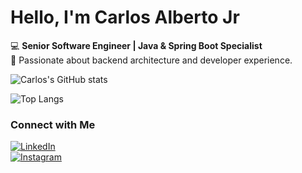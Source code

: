 # Hello, I'm Carlos Alberto Jr

💻 **Senior Software Engineer | Java & Spring Boot Specialist**  
🚀 Passionate about backend architecture and developer experience.  

![Carlos's GitHub stats](https://github-readme-stats.vercel.app/api?username=carlosalbertojrdev&show_icons=true&theme=tokyonight)

![Top Langs](https://github-readme-stats.vercel.app/api/top-langs/?username=carlosalbertojrdev&layout=compact&theme=tokyonight)

### Connect with Me
[![LinkedIn](https://img.shields.io/badge/-LinkedIn-blue?style=for-the-badge&logo=Linkedin&logoColor=white&link=YOUR_LINKEDIN_URL)](https://linkedin.com/in/YOUR-LINKEDIN)  
[![Instagram](https://img.shields.io/badge/Instagram-E4405F?style=for-the-badge&logo=instagram&logoColor=white)](https://instagram.com/carlosalbertojrdev)  
 

